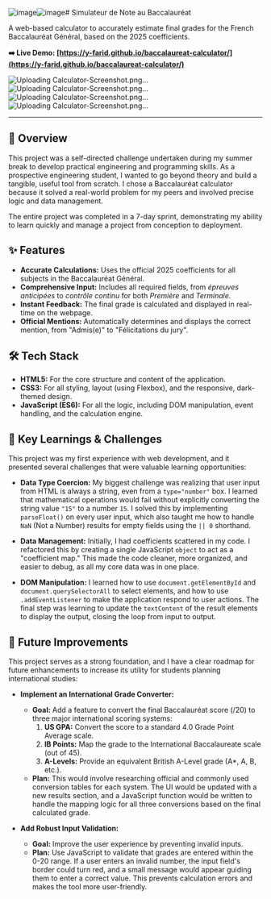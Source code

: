 ![image](https://github.com/user-attachments/assets/083214f7-51bf-443d-a04d-e518ff68803a)![image](https://github.com/user-attachments/assets/083214f7-51bf-443d-a04d-e518ff68803a)# Simulateur de Note au Baccalauréat

A web-based calculator to accurately estimate final grades for the French Baccalauréat Général, based on the 2025 coefficients.

**➡️ Live Demo: [https://y-farid.github.io/baccalaureat-calculator/](https://y-farid.github.io/baccalaureat-calculator/)**

![Uploading Calculator-Screenshot.png…]()
![Uploading Calculator-Screenshot.png…]()
![Uploading Calculator-Screenshot.png…]()
![Uploading Calculator-Screenshot.png…]()

---

## 🚀 Overview

This project was a self-directed challenge undertaken during my summer break to develop practical engineering and programming skills. As a prospective engineering student, I wanted to go beyond theory and build a tangible, useful tool from scratch. I chose a Baccalauréat calculator because it solved a real-world problem for my peers and involved precise logic and data management.

The entire project was completed in a 7-day sprint, demonstrating my ability to learn quickly and manage a project from conception to deployment.

## ✨ Features

*   **Accurate Calculations:** Uses the official 2025 coefficients for all subjects in the Baccalauréat Général.
*   **Comprehensive Input:** Includes all required fields, from *épreuves anticipées* to *contrôle continu* for both *Première* and *Terminale*.
*   **Instant Feedback:** The final grade is calculated and displayed in real-time on the webpage.
*   **Official Mentions:** Automatically determines and displays the correct mention, from "Admis(e)" to "Félicitations du jury".

## 🛠️ Tech Stack

*   **HTML5:** For the core structure and content of the application.
*   **CSS3:** For all styling, layout (using Flexbox), and the responsive, dark-themed design.
*   **JavaScript (ES6):** For all the logic, including DOM manipulation, event handling, and the calculation engine.

## 🧠 Key Learnings & Challenges

This project was my first experience with web development, and it presented several challenges that were valuable learning opportunities:

*   **Data Type Coercion:** My biggest challenge was realizing that user input from HTML is always a string, even from a `type="number"` box. I learned that mathematical operations would fail without explicitly converting the string value `"15"` to a number `15`. I solved this by implementing `parseFloat()` on every user input, which also taught me how to handle `NaN` (Not a Number) results for empty fields using the `|| 0` shorthand.

*   **Data Management:** Initially, I had coefficients scattered in my code. I refactored this by creating a single JavaScript `object` to act as a "coefficient map." This made the code cleaner, more organized, and easier to debug, as all my core data was in one place.

*   **DOM Manipulation:** I learned how to use `document.getElementById` and `document.querySelectorAll` to select elements, and how to use `.addEventListener` to make the application respond to user actions. The final step was learning to update the `textContent` of the result elements to display the output, closing the loop from input to output.

## 🔮 Future Improvements

This project serves as a strong foundation, and I have a clear roadmap for future enhancements to increase its utility for students planning international studies:

*   **Implement an International Grade Converter:**
    *   **Goal:** Add a feature to convert the final Baccalauréat score (/20) to three major international scoring systems:
        1.  **US GPA:** Convert the score to a standard 4.0 Grade Point Average scale.
        2.  **IB Points:** Map the grade to the International Baccalaureate scale (out of 45).
        3.  **A-Levels:** Provide an equivalent British A-Level grade (A*, A, B, etc.).
    *   **Plan:** This would involve researching official and commonly used conversion tables for each system. The UI would be updated with a new results section, and a JavaScript function would be written to handle the mapping logic for all three conversions based on the final calculated grade.

*   **Add Robust Input Validation:**
    *   **Goal:** Improve the user experience by preventing invalid inputs.
    *   **Plan:** Use JavaScript to validate that grades are entered within the 0-20 range. If a user enters an invalid number, the input field's border could turn red, and a small message would appear guiding them to enter a correct value. This prevents calculation errors and makes the tool more user-friendly.
